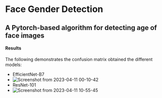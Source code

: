 # Face Gender Detection
## A Pytorch-based algorithm for detecting age of face images

#### Results
The following demonstrates the confusion matrix obtained the different models:
- EfficientNet-B7
- ![Screenshot from 2023-04-11 00-10-42](https://user-images.githubusercontent.com/79300456/230994359-b1cb4402-9187-49ab-ab71-e3213382f73f.png)
- ResNet-101
- ![Screenshot from 2023-04-11 10-55-45](https://user-images.githubusercontent.com/79300456/231087207-92189d51-d97a-4081-9783-f88dd78af288.png)


